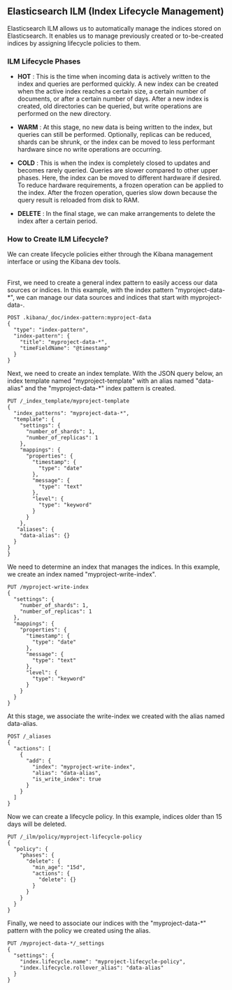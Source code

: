 ## Elasticsearch ILM (Index Lifecycle Management)

Elasticsearch ILM allows us to automatically manage the indices stored on Elasticsearch. It enables us to manage previously created or to-be-created indices by assigning lifecycle policies to them.

### ILM Lifecycle Phases

- __HOT__ : This is the time when incoming data is actively written to the index and queries are performed quickly. A new index can be created when the active index reaches a certain size, a certain number of documents, or after a certain number of days. After a new index is created, old directories can be queried, but write operations are performed on the new directory.

- __WARM__ : At this stage, no new data is being written to the index, but queries can still be performed. Optionally, replicas can be reduced, shards can be shrunk, or the index can be moved to less performant hardware since no write operations are occurring.

- __COLD__ : This is when the index is completely closed to updates and becomes rarely queried. Queries are slower compared to other upper phases. Here, the index can be moved to different hardware if desired. To reduce hardware requirements, a frozen operation can be applied to the index. After the frozen operation, queries slow down because the query result is reloaded from disk to RAM.

- __DELETE__ : In the final stage, we can make arrangements to delete the index after a certain period.

### How to Create ILM Lifecycle?

We can create lifecycle policies either through the Kibana management interface or using the Kibana dev tools.<br><br> 

First, we need to create a general index pattern to easily access our data sources or indices. In this example, with the index pattern "myproject-data-*", we can manage our data sources and indices that start with myproject-data-.

```
POST .kibana/_doc/index-pattern:myproject-data
{
  "type": "index-pattern",
  "index-pattern": {
    "title": "myproject-data-*",
    "timeFieldName": "@timestamp"
  }
}
```

Next, we need to create an index template. With the JSON query below, an index template named "myproject-template" with an alias named "data-alias" and the "myproject-data-*" index pattern is created.

```
PUT /_index_template/myproject-template
{
  "index_patterns": "myproject-data-*",
  "template": {
    "settings": {
      "number_of_shards": 1,
      "number_of_replicas": 1
    },
    "mappings": {
      "properties": {
        "timestamp": {
          "type": "date"
        },
        "message": {
          "type": "text"
        },
        "level": {
          "type": "keyword"
        }
      }
    },
   "aliases": {
    "data-alias": {}
  }
}
}
```

We need to determine an index that manages the indices. In this example, we create an index named "myproject-write-index".

```
PUT /myproject-write-index
{
  "settings": {
    "number_of_shards": 1,
    "number_of_replicas": 1
  },
  "mappings": {
    "properties": {
      "timestamp": {
        "type": "date"
      },
      "message": {
        "type": "text"
      },
      "level": {
        "type": "keyword"
      }
    }
  }
}
```

At this stage, we associate the write-index we created with the alias named data-alias.

```
POST /_aliases
{
  "actions": [
    {
      "add": {
        "index": "myproject-write-index",
        "alias": "data-alias",
        "is_write_index": true
      }
    }
  ]
}
```

Now we can create a lifecycle policy. In this example, indices older than 15 days will be deleted.

```
PUT /_ilm/policy/myproject-lifecycle-policy
{
  "policy": {
    "phases": {
      "delete": {
        "min_age": "15d",
        "actions": {
          "delete": {}
        }
      }
    }
  }
}
```

Finally, we need to associate our indices with the "myproject-data-*" pattern with the policy we created using the alias.

```
PUT /myproject-data-*/_settings
{
  "settings": {
    "index.lifecycle.name": "myproject-lifecycle-policy",
    "index.lifecycle.rollover_alias": "data-alias"
  }
}
```
